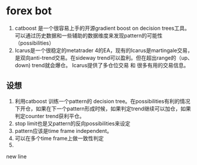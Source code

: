 # forex bot
1. catboost 是一个很容易上手的开源gradient boost on decision trees工具。可以通过历史数据和一些辅助的数据维度来发现pattern的可能性（possibilities）
2. Icarus是一个很稳定的metatrader 4的EA，现有的Icarus是martingale交易，是双向anti-trend交易。在sideway trend可以盈利。但在超出range的（up、down) trend就会爆仓。
Icarus提供了多仓位交易 和 很多有用的交易信息。
## 设想
1. 利用catboost 训练一个pattern的 decision tree。在possibilities有利的情况下开仓，如果在下一个pattern形成时候，如果判定trend继续可以加仓，如果判定counter trend获利平仓。
2. stop limit也是又pattern的反向possibilities来设定
3. pattern应该是time frame independent。
4. 可以在多个time frame上做一致性判定
5. 
new line
